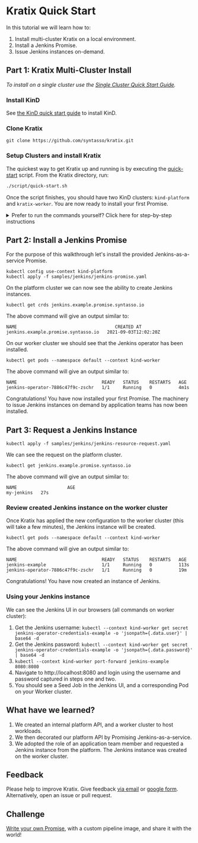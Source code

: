 # Kratix Quick Start

In this tutorial we will learn how to:
1. Install multi-cluster Kratix on a local environment.
2. Install a Jenkins Promise.
3. Issue Jenkins instances on-demand.

## Part 1: Kratix Multi-Cluster Install
_To install on a single cluster use the [Single Cluster Quick Start Guide](./single-cluster.md)._

### Install KinD

See [the KinD quick start guide](https://kind.sigs.k8s.io/docs/user/quick-start/) to install KinD.

### Clone Kratix
```
git clone https://github.com/syntasso/kratix.git
```

### Setup Clusters and install Kratix

The quickest way to get Kratix up and running is by executing the
[quick-start](/scripts/quick-start.sh) script. From the Kratix
directory, run:

```bash
./script/quick-start.sh
```

Once the script finishes, you should have two KinD clusters:
`kind-platform` and `kratix-worker`. You are now ready to install your first
Promise.

<details>
<summary>Prefer to run the commands yourself? Click here for step-by-step instructions</summary>

### Setup Platform Cluster

The below commands will create our platform cluster and install Kratix.

```
kind create cluster --name platform
kubectl apply -f distribution/kratix.yaml
kubectl apply -f hack/platform/minio-install.yaml
```

The Kratix API should now be available.

```
kubectl get crds
```

The above command will give an output similar to:
```
NAME                                CREATED AT
clusters.platform.kratix.io         2022-05-10T11:10:57Z
promises.platform.kratix.io         2022-05-10T11:10:57Z
works.platform.kratix.io            2022-05-10T11:10:57Z
workplacements.platform.kratix.io   2022-05-10T11:10:57Z
```

### Multi-Cluster Networking
Some KinD installations use non-standard networking. To ensure cross-cluster communication we need to run this script:

```
PLATFORM_CLUSTER_IP=`docker inspect platform-control-plane | grep '"IPAddress": "172' | awk '{print $2}' | awk -F '"' '{print $2}'`
sed -i'' -e "s/172.18.0.2/$PLATFORM_CLUSTER_IP/g" hack/worker/gitops-tk-resources.yaml
```

### Set up Worker Cluster
This will create a cluster for running the X-as-a-service workloads:

```
kind create cluster --name worker #Also switches kubectl context to worker
kubectl apply -f config/samples/platform_v1alpha1_worker_cluster.yaml --context kind-platform #register the worker cluster with the platform cluster
kubectl apply -f hack/worker/gitops-tk-install.yaml
kubectl apply -f hack/worker/gitops-tk-resources.yaml
```

Once Flux is installed and running (this may take a few minutes), the Kratix resources will be visible on the worker cluster.

```
kubectl get ns kratix-worker-system
```

The above command will give an output similar to:
```
NAME                   STATUS   AGE
kratix-worker-system   Active   4m2s
```
Congratulations! Kratix is now installed.
</details>


## Part 2: Install a Jenkins Promise

For the purpose of this walkthrough let's install the provided Jenkins-as-a-service Promise.

```
kubectl config use-context kind-platform
kubectl apply -f samples/jenkins/jenkins-promise.yaml
```

On the platform cluster we can now see the ability to create Jenkins instances.

```
kubectl get crds jenkins.example.promise.syntasso.io
```

The above command will give an output similar to:
```
NAME                                     CREATED AT
jenkins.example.promise.syntasso.io   2021-09-03T12:02:20Z
```

On our worker cluster we should see that the Jenkins operator has been installed.

```
kubectl get pods --namespace default --context kind-worker
```

The above command will give an output similar to:
```
NAME                                READY   STATUS    RESTARTS   AGE
jenkins-operator-7886c47f9c-zschr   1/1     Running   0          4m1s
```

Congratulations! You have now installed your first Promise. The machinery to issue Jenkins instances on demand by application teams has now been installed.

## Part 3: Request a Jenkins Instance

```
kubectl apply -f samples/jenkins/jenkins-resource-request.yaml
```

We can see the request on the platform cluster.

```
kubectl get jenkins.example.promise.syntasso.io
```

The above command will give an output similar to:
```
NAME                   AGE
my-jenkins   27s
```

### Review created Jenkins instance on the worker cluster

Once Kratix has applied the new configuration to the worker cluster (this will take a few minutes), the Jenkins instance will be created.

```
kubectl get pods --namespace default --context kind-worker
```

The above command will give an output similar to:
```
NAME                                READY   STATUS    RESTARTS   AGE
jenkins-example                     1/1     Running   0          113s
jenkins-operator-7886c47f9c-zschr   1/1     Running   0          19m
```

Congratulations! You have now created an instance of Jenkins.

### Using your Jenkins instance

We can see the Jenkins UI in our browsers (all commands on worker cluster):
1. Get the Jenkins username: `kubectl --context kind-worker get secret jenkins-operator-credentials-example -o 'jsonpath={.data.user}' | base64 -d`
2. Get the Jenkins password: `kubectl --context kind-worker get secret jenkins-operator-credentials-example -o 'jsonpath={.data.password}' | base64 -d`
3. `kubectl --context kind-worker port-forward jenkins-example 8080:8080`
4. Navigate to http://localhost:8080 and login using the username and password captured in steps one and two.
5. You should see a Seed Job in the Jenkins UI, and a corresponding Pod on your Worker cluster.

## What have we learned?

1. We created an internal platform API, and a worker cluster to host workloads.
2. We then decorated our platform API by Promising Jenkins-as-a-service.
3. We adopted the role of an application team member and requested a Jenkins instance from the platform. The Jenkins instance was created on the worker cluster.

## Feedback

Please help to improve Kratix. Give feedback [via email](mailto:feedback@syntasso.io?subject=Kratix%20Feedback) or [google form](https://forms.gle/WVXwVRJsqVFkHfJ79). Alternatively, open an issue or pull request.

## Challenge
[Write your own Promise](./writing-a-promise.md), with a custom pipeline image, and share it with the world!

